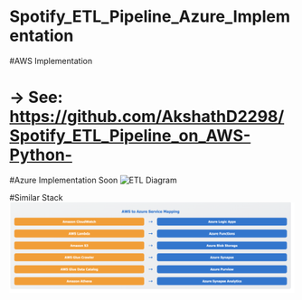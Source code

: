 # Spotify_ETL_Pipeline_Azure_Implementation

#AWS Implementation
# → See: https://github.com/AkshathD2298/Spotify_ETL_Pipeline_on_AWS-Python-

#Azure Implementation Soon
![ETL<img width="1421" height="452" alt="Diff" src="https://github.com/user-attachments/assets/df3f13f2-0d3e-4861-a0c1-e13b47dfba32" />
 Diagram](./Azure.png)

#Similar Stack
![ETL Diagram](./Diff.png)
